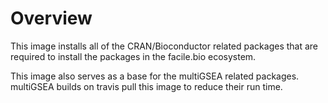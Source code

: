 # Overview

This image installs all of the CRAN/Bioconductor related packages that
are required to install the packages in the facile.bio ecosystem.

This image also serves as a base for the multiGSEA related packages.
multiGSEA builds on travis pull this image to reduce their run time.
